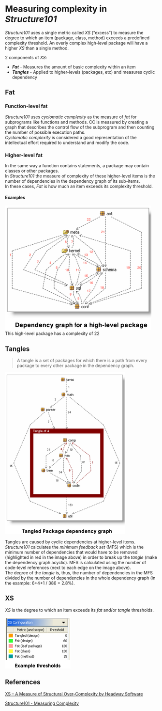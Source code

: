 # Measuring complexity in *Structure101*

*Structure101* uses a single metric called *XS* (“excess”) to measure the degree to which an item (package, class, method) exceeds a predefined complexity threshold. An overly complex high-level package will have a higher *XS* than a single method.

2 components of *XS*:
* ***Fat*** - Measures the amount of basic complexity within an item
* ***Tangles*** - Applied to higher-levels (packages, etc) and measures cyclic dependency

## Fat
### Function-level fat
*Structure101* uses *cyclomatic complexity* as the measure of *fat* for subprograms like functions and methods. CC is measured by creating a graph that describes the control flow of the subprogram and then counting the number of possible execution paths.\
*Cyclomatic complexity* is considered a good representation of the intellectual effort required to understand and modify the code.

### Higher-level fat
In the same way a function contains statements, a package may contain classes or other packages.\
In *Structure101* the measure of complexity of these higher-level items is the number of dependencies in the dependency graph of its sub-items.\
In these cases, *Fat* is how much an item exceeds its complexity threshold.

#### Examples
![](images/dependency-graph-high-level.jpg)\
This high-level package has a complexity of 22

## Tangles
> A tangle is a set of packages for which there is a path from every package to every other package in the dependency graph.   

![](images/tangled-package.jpg)

Tangles are caused by cyclic dependencies at higher-level items.\
*Structure101* calculates the *minimum feedback set* (MFS) which is the minimum number of dependencies that would have to be removed (highlighted in red in the image above) in order to break up the *tangle* (make the dependency graph acyclic). MFS is calculated using the number of code-level references (next to each edge on the image above).\
The degree of the *tangle* is, thus, the number of dependencies in the MFS divided by the number of dependencies in the whole dependency graph (in the example: 6+4+1 / 386 = 2.8%).

## XS
*XS* is the degree to which an item exceeds its *fat* and/or *tangle* thresholds.

![](images/example-thresholds.jpg)

## References
[XS – A Measure of Structural Over-Complexity by Headway Software](https://structure101.com/static-content/pages/resources/documents/XS-MeasurementFramework.pdf)

[Structure101 - Measuring Complexity](https://structure101.com/legacy/measure-complexity/)